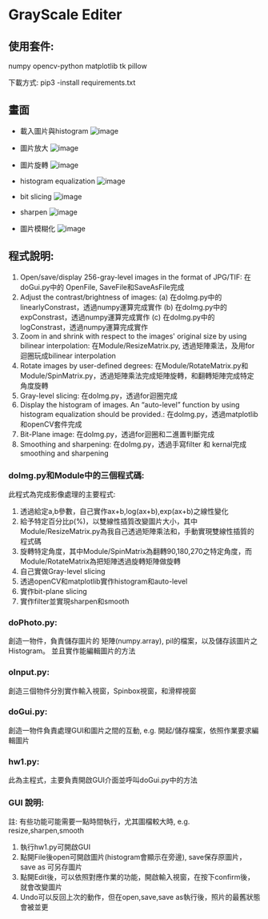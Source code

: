 # GrayScale Editer


## 使用套件:
numpy
opencv-python
matplotlib
tk
pillow

下載方式: pip3 -install requirements.txt

## 畫面
* 載入圖片與histogram
![image](https://hackmd.io/_uploads/rkB8HskDeg.png)

* 圖片放大
![image](https://hackmd.io/_uploads/HyQpSsJvgl.png)

* 圖片旋轉
![image](https://hackmd.io/_uploads/Bke1YSskPel.png)


* histogram equalization
![image](https://hackmd.io/_uploads/HkKProkDxx.png)
* bit slicing
![image](https://hackmd.io/_uploads/HkcCBjJwxl.png)

* sharpen
![image](https://hackmd.io/_uploads/ryyf8o1vgx.png)


* 圖片模糊化
![image](https://hackmd.io/_uploads/Hk-W8s1Pxx.png)


## 程式說明:

1. Open/save/display 256-gray-level images in the format of JPG/TIF:
    在 doGui.py中的 OpenFile, SaveFile和SaveAsFile完成
2.  Adjust the contrast/brightness of images:
    (a) 在doImg.py中的linearlyConstrast，透過numpy運算完成實作
    (b) 在doImg.py中的expConstrast，透過numpy運算完成實作
    (c) 在doImg.py中的logConstrast，透過numpy運算完成實作
3. Zoom in and shrink with respect to the images' original size by using bilinear interpolation:
    在Module/ResizeMatrix.py, 透過矩陣乘法，及用for迴圈玩成bilinear interpolation
4. Rotate images by user-deﬁned degrees:
    在Module/RotateMatrix.py和Module/SpinMatrix.py，透過矩陣乘法完成矩陣旋轉，和翻轉矩陣完成特定角度旋轉
5. Gray-level slicing:
    在doImg.py，透過for迴圈完成
6. Display the histogram of images.  An “auto-level” function by using histogram equalization should be provided.:
    在doImg.py，透過matplotlib和openCV套件完成
7. Bit-Plane image:
    在doImg.py，透過for迴圈和二進置判斷完成
8. Smoothing and sharpening:
    在doImg.py，透過手寫filter 和 kernal完成smoothing and sharpening


### doImg.py和Module中的三個程式碼: 
此程式為完成影像處理的主要程式:
1. 透過給定a,b參數，自己實作ax+b,log(ax+b),exp(ax+b)之線性變化
2. 給予特定百分比p(%)，以雙線性插質改變圖片大小，其中Module/ResizeMatrix.py為我自己透過矩陣乘法和，手動實現雙線性插質的程式碼
3. 旋轉特定角度，其中Module/SpinMatrix為翻轉90,180,270之特定角度，而Module/RotateMatrix為把矩陣透過旋轉矩陣做旋轉
4. 自己實做Gray-level slicing
5. 透過openCV和matplotlib實作histogram和auto-level
6. 實作bit-plane slicing
7. 實作filter並實現sharpen和smooth 
### doPhoto.py:
創造一物件，負責儲存圖片的 矩陣(numpy.array), pil的檔案，以及儲存該圖片之Histogram。 並且實作能編輯圖片的方法
### oInput.py:
創造三個物件分別實作輸入視窗，Spinbox視窗，和滑桿視窗
### doGui.py:
創造一物件負責處理GUI和圖片之間的互動, e.g. 開起/儲存檔案，依照作業要求編輯圖片
### hw1.py: 
此為主程式，主要負責開啟GUI介面並呼叫doGui.py中的方法

### GUI 說明:

註: 有些功能可能需要一點時間執行，尤其圖檔較大時, e.g. resize,sharpen,smooth
1. 執行hw1.py可開啟GUI
2. 點開File後open可開啟圖片(histogram會顯示在旁邊), save保存原圖片，save as 可另存圖片
4. 點開Edit後，可以依照對應作業的功能，開啟輸入視窗，在按下confirm後，就會改變圖片
3. Undo可以反回上次的動作，但在open,save,save as執行後，照片的最舊狀態會被並更
